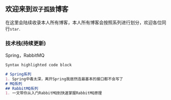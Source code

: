 ## 欢迎来到`双子孤狼`博客

在这里会陆续收录本人所有博客，本人所有博客会按照系列进行划分，欢迎各位同行`star`.

### 技术栈(持续更新)

Spring，RabbitMQ

```markdown
Syntax highlighted code block

# Spring系列
1. Spring中毒太深，离开Spring我居然连最基本的接口都不会写了
# MQ系列
## RabbitMQ系列
1. 一文带你从入门RabbitMQ到快速掌握RabbitMQ原理
```
